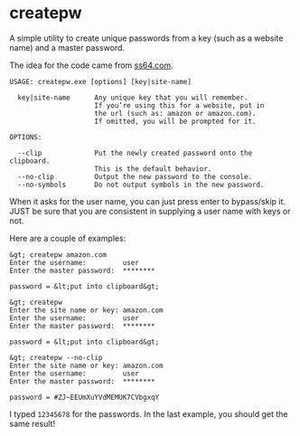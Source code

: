 createpw
========

A simple utility to create unique passwords from a key (such as a website name) and a master password.

The idea for the code came from [ss64.com](http://ss64.com/pass/).

    USAGE: createpw.exe [options] [key|site-name]

      key|site-name      Any unique key that you will remember.
                         If you’re using this for a website, put in
                         the url (such as: amazon or amazon.com).
                         If omitted, you will be prompted for it.

    OPTIONS:

      --clip             Put the newly created password onto the clipboard.
                         This is the default behavior.
      --no-clip          Output the new password to the console.
      --no-symbols       Do not output symbols in the new password.

When it asks for the user name, you can just press enter to bypass/skip it.
JUST be sure that you are consistent in supplying a user name with keys or not.

Here are a couple of examples:

```dos
&gt; createpw amazon.com
Enter the username:         user
Enter the master password:  ********

password = &lt;put into clipboard&gt;
```

```dos
&gt; createpw
Enter the site name or key: amazon.com
Enter the username:         user
Enter the master password:  ********

password = &lt;put into clipboard&gt;
```

```dos
&gt; createpw --no-clip
Enter the site name or key: amazon.com
Enter the username:         user
Enter the master password:  ********

password = #ZJ~EEUmXuYVdMEMUK7CVbgxqY
```

I typed `12345678` for the passwords. In the last example, you should get the same result!
